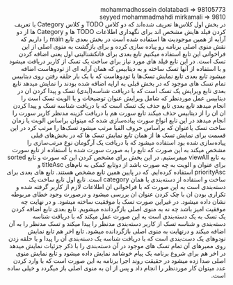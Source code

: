 <div dir="rtl">
  mohammadhossein dolatabadi => 98105773 </br>
  seyyed mohammadmahdi mirkamali => 9810 </br>
در بخش اول کلاس‌ها تعریف شده‌اند که دو کلاس TODO و کلاس Category با تعریف کردن فیلد هایش مشخص اند
برای نگهداری اطلاعات TODO ها و Category ها از دو آرایه از همین موجودیت ها استفاده شده است
در بخش بعدی تابع main را داریم که نقش منوی اصلی برنامه رو پیاده سازی کرده و برای بازگشت به منوی اصلی از این فراخوانی این تابع استفاده میکنیم
تابع بعدی برای فانکشنالیتی اول یعنی اضافه کردن تسک است. در این تابع فیلد های مورد نیاز برای ساخت یک تسک از کاربر دریافت میشود و با استفاده از آنها تسک ساخته و به دیتابیس که همان آرایه ای از تودوهاست اضافه میشود
  تابع بعدی تابع نمایش تسک‌ها یا تودوهاست که با یک بار حلقه رفتن روی دیتابیس تمام تسک های موجود که در بخش قبلی به ارایه اضافه شده بودند را نمایش میدهد
  تابع بعدی تابع ویرایش یک تسک است که با دریافت شناسه(آیدی) تسک و پیدا کردن ان در دیتابیس عمل موردنظر که شامل ویرایش عنوان توضیحات و یا الویت تسک است را انجام میدهد
  تابع بعدی تابع حذف یک تسک است که با دریافت شناسه تسک و پیدا کردن ان ان را از دیتابیس حذف میکند
  تابع سورت هم با دریافت گزینه مدنظر کاربر سورت را انجام میدهد در این تابع انواع سورت پیاده‌سازی شده که میتوان براساس الویت یا زمان ساخت تسک یاعنوان که براساس حروف الفبا مرتب میشود تسک‌ها را مرتب کرد در این قسمت برای نمایش تسک ها از همان تابع نمایش تسک ها که در بخش‌های قبلی پیاده‌سازی شده بود استفاده میشود که با دریافت یک آرگومان نوع مرتب‌سازی را مشخص میکند به این صورت که تابع را به صورت سورت شده با استفاده از تابع سورت به تابع viewAll میفرستیم. در این بخش برای مشخص کردن این که سورت و تابع sorted برای عنوان و الویت به چه صورت باشد از دوتابع کمکی به نام‌های titleAsc و priorityAsc استفاده کرده‌ایم. که در پایین همین تابع مشخص هستند.
  تابع های بعدی برای ساخت و استفاده از دسته‌بندی یا همان category است. تابع اول تابع ساخت یک دسته‌بندی است به این صورت که با فراخوانی ان اطلاعات لازم از کاربر گرفته شده و تکراری بودن ان با چک کردن عنوان ان بررسی میشود و درصورت وجود خطای مربوطه نشان داده میشود. در غیراین صورت تسک با موفقیت ساخته میشود. و در نهایت  چه موفقیت امیز باشد چه نه به منوی اصلی بازگردانده میشویم.
  تابع بعدی تابع اضافه کردن یک تسک به یک دسته‌بندی است به این صورت عمل میکند که با دریافت شناسه دسته‌بندی و شناسه تسک از کاربر دسته‌بندی مدنظر را پیدا میکند و تسک مدنظر را به آن اضافه میکند و درنهایت به منوی اصلی بازگردانده میشود.
  تابع اخر هم تابع نمایش تودوهای یک دست‌بندی است که با دریافت شناسه یک دسته‌بندی آن را پیدا و با حلقه زدن روی ممبرهای آن تمام تسک های موجود در آن دسته‌بندی را با ذکر جزئیات نمایش میدهد
  در اخر هم برای شروع برنامه یک پیام خوشامد نمایش داده میشود و تابع نمایش منوی اصلی صدا زده میشود
در حقیقت روند اجرا برنامه به این صورت است که با وارد کردن عدد میتوان کار موردنظر را انجام داد و پس از ان به منوی اصلی باز میگردد و خیلی ساده است.
</div>
